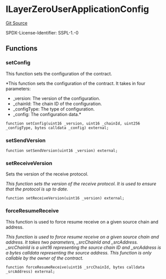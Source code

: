 # ILayerZeroUserApplicationConfig
[Git Source](https://github.com/manifoldfinance/mevETH2/blob/3090c0b460080053b688ae3504dd322da59dd255/src/interfaces/ILayerZeroUserApplicationConfig.sol)

SPDX-License-Identifier: SSPL-1.-0


## Functions
### setConfig

This function sets the configuration of the contract.

*This function sets the configuration of the contract. It takes in four parameters:
- _version: The version of the configuration.
- _chainId: The chain ID of the configuration.
- _configType: The type of configuration.
- _config: The configuration data.*


```solidity
function setConfig(uint16 _version, uint16 _chainId, uint256 _configType, bytes calldata _config) external;
```

### setSendVersion


```solidity
function setSendVersion(uint16 _version) external;
```

### setReceiveVersion

Sets the version of the receive protocol.

*This function sets the version of the receive protocol. It is used to ensure that the protocol is up to date.*


```solidity
function setReceiveVersion(uint16 _version) external;
```

### forceResumeReceive

This function is used to force resume receive on a given source chain and address.

*This function is used to force resume receive on a given source chain and address. It takes two parameters, _srcChainId and _srcAddress. _srcChainId
is a uint16 representing the source chain ID and _srcAddress is a bytes calldata representing the source address. This function is only callable by the
owner of the contract.*


```solidity
function forceResumeReceive(uint16 _srcChainId, bytes calldata _srcAddress) external;
```


